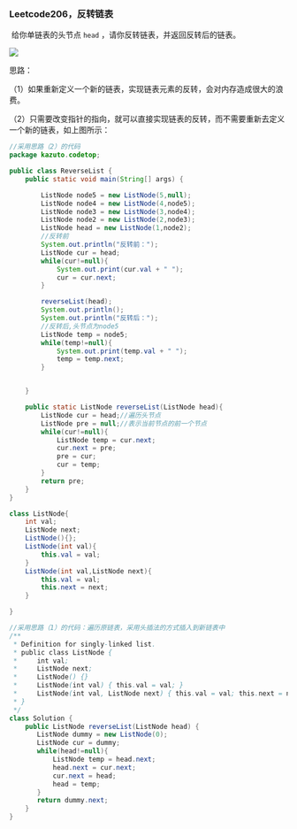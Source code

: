 ### Leetcode206，反转链表

​	给你单链表的头节点 `head` ，请你反转链表，并返回反转后的链表。

![](https://img-blog.csdnimg.cn/0bc023c4fb9840aabe998ecb1db3e9b8.jpg?x-oss-process=image/watermark,type_ZHJvaWRzYW5zZmFsbGJhY2s,shadow_50,text_Q1NETiBAdG9tY2F0MzMzMzMz,size_20,color_FFFFFF,t_70,g_se,x_16#pic_center)



思路：

（1）如果重新定义一个新的链表，实现链表元素的反转，会对内存造成很大的浪费。

（2）只需要改变指针的指向，就可以直接实现链表的反转，而不需要重新去定义一个新的链表，如上图所示：



```java
//采用思路（2）的代码
package kazuto.codetop;

public class ReverseList {
    public static void main(String[] args) {

        ListNode node5 = new ListNode(5,null);
        ListNode node4 = new ListNode(4,node5);
        ListNode node3 = new ListNode(3,node4);
        ListNode node2 = new ListNode(2,node3);
        ListNode head = new ListNode(1,node2);
        //反转前
        System.out.println("反转前：");
        ListNode cur = head;
        while(cur!=null){
            System.out.print(cur.val + " ");
            cur = cur.next;
        }

        reverseList(head);
        System.out.println();
        System.out.println("反转后：");
        //反转后,头节点为node5
        ListNode temp = node5;
        while(temp!=null){
            System.out.print(temp.val + " ");
            temp = temp.next;
        }


    }

    public static ListNode reverseList(ListNode head){
        ListNode cur = head;//遍历头节点
        ListNode pre = null;//表示当前节点的前一个节点
        while(cur!=null){
            ListNode temp = cur.next;
            cur.next = pre;
            pre = cur;
            cur = temp;
        }
        return pre;
    }
}

class ListNode{
    int val;
    ListNode next;
    ListNode(){};
    ListNode(int val){
        this.val = val;
    }
    ListNode(int val,ListNode next){
        this.val = val;
        this.next = next;
    }

}

```



```java
//采用思路（1）的代码：遍历原链表，采用头插法的方式插入到新链表中
/**
 * Definition for singly-linked list.
 * public class ListNode {
 *     int val;
 *     ListNode next;
 *     ListNode() {}
 *     ListNode(int val) { this.val = val; }
 *     ListNode(int val, ListNode next) { this.val = val; this.next = next; }
 * }
 */
class Solution {
    public ListNode reverseList(ListNode head) {
       ListNode dummy = new ListNode(0);
       ListNode cur = dummy;
       while(head!=null){
           ListNode temp = head.next;
           head.next = cur.next;
           cur.next = head;
           head = temp;
       }
       return dummy.next;
    }  
}
```

